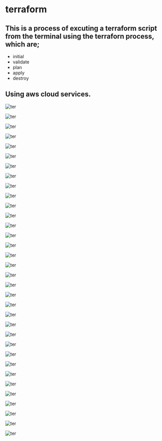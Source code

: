 # terraform
## This is a process of excuting a terraform script from the terminal using the terraforn process, which are; 
- initial
- validate
- plan
- apply
- destroy
## Using aws cloud services.
![ter](./IMGS/ter1.jpg)

![ter](./IMGS/ter2.jpg)

![ter](./IMGS/ter3.jpg)

![ter](./IMGS/ter4.jpg)

![ter](./IMGS/ter5.jpg)

![ter](./IMGS/ter6.jpg)

![ter](./IMGS/ter7.jpg)

![ter](./IMGS/ter8.jpg)

![ter](./IMGS/ter9.jpg)

![ter](./IMGS/ter10.jpg)

![ter](./IMGS/ter11.jpg)

![ter](./IMGS/ter12.jpg)

![ter](./IMGS/ter13.jpg)

![ter](./IMGS/ter15.jpg)

![ter](./IMGS/ter16.jpg)

![ter](./IMGS/ter17.jpg)

![ter](./IMGS/ter18.jpg)

![ter](./IMGS/ter20.jpg)

![ter](./IMGS/ter21.jpg)

![ter](./IMGS/ter22.jpg)

![ter](./IMGS/ter23.jpg)

![ter](./IMGS/ter25.jpg)

![ter](./IMGS/ter24.jpg)

![ter](./IMGS/ter26.jpg)

![ter](./IMGS/ter27.jpg)

![ter](./IMGS/ter28.jpg)

![ter](./IMGS/ter29.jpg)

![ter](./IMGS/ter30.jpg)

![ter](./IMGS/ter31.jpg)

![ter](./IMGS/ter32.jpg)

![ter](./IMGS/ter33.jpg)

![ter](./IMGS/ter34.jpg)

![ter](./IMGS/ter35.jpg)

![ter](./IMGS/ter36.jpg)

